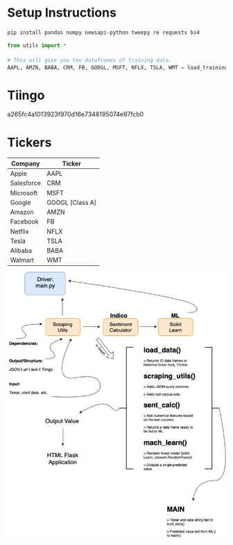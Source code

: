 # Setup Instructions
```pip install pandas numpy newsapi-python tweepy re requests bs4```


```python
from utils import *

# This will give you ten dataframes of training data. 
AAPL, AMZN, BABA, CRM, FB, GOOGL, MSFT, NFLX, TSLA, WMT = load_training_data()
```

# Tiingo 
a265fc4a1013923f970d16e7348195074e97fcb0


# Tickers
| Company    | Ticker                          |
|------------|---------------------------------|
| Apple      | AAPL                            |
| Salesforce | CRM                             |
| Microsoft  | MSFT                            |
| Google     | GOOGL [Class A]                 |
| Amazon     | AMZN                            |
| Facebook   | FB                              |
| Netflix    | NFLX                            |
| Tesla      | TSLA                            |
| Alibaba    | BABA                            |
| Walmart    | WMT                             |


![FlowChart](/meta/FlowChart.jpg)

